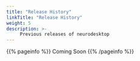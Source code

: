 ```yaml
---
title: "Release History"
linkTitle: "Release History"
weight: 5
description: >-
     Previous releases of neurodesktop
---
```


{{% pageinfo %}}
Coming Soon
{{% /pageinfo %}}

